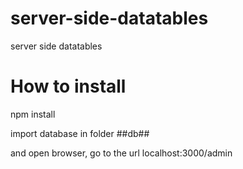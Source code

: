 # server-side-datatables
server side datatables

#  How to install
npm install

import database in folder ##db##

and open browser, go to the url localhost:3000/admin
